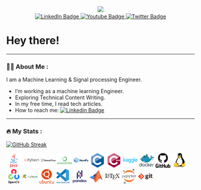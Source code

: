 <div id="header" align="center">
  <img src="https://media.giphy.com/media/M9gbBd9nbDrOTu1Mqx/giphy.gif" width="100"/>
</div>

<div id="badges" align="center">
  <a href="your-linkedin-URL">
    <img src="https://img.shields.io/badge/LinkedIn-blue?style=for-the-badge&logo=linkedin&logoColor=white" alt="LinkedIn Badge"/>
  </a>
  <a href="your-youtube-URL">
    <img src="https://img.shields.io/badge/YouTube-red?style=for-the-badge&logo=youtube&logoColor=white" alt="Youtube Badge"/>
  </a>
  <a href="your-twitter-URL">
    <img src="https://img.shields.io/badge/Twitter-blue?style=for-the-badge&logo=twitter&logoColor=white" alt="Twitter Badge"/>
  </a>
</div>

<h1>
  Hey there!
</h1>

---

### :man_technologist: About Me :
I am a Machine Learning & Signal processing Engineer. 

- I’m working as a machine learning Engineer.
- Exploring Technical Content Writing.
- In my free time, I read tech articles.
- How to reach me: [![Linkedin Badge](https://img.shields.io/badge/-hamza-blue?style=flat&logo=Linkedin&logoColor=white)](https://www.linkedin.com/in/hamza-el-yousfi-24bb75204/)

---
### :fire: My Stats :
[![GitHub Streak](http://github-readme-streak-stats.herokuapp.com?user=helyousfi&theme=dark&background=000000)](https://git.io/streak-stats)

<div>
  <img src="https://github.com/devicons/devicon/blob/master/icons/java/java-original-wordmark.svg" title="Java" alt="Java" width="40" height="40"/>&nbsp;
  <img src="https://github.com/devicons/devicon/blob/master/icons/pytorch/pytorch-original-wordmark.svg" title="Pytorch" alt="Pytorch" width="40" height="40"/>
  <img src="https://github.com/devicons/devicon/blob/master/icons/tensorflow/tensorflow-line-wordmark.svg" title="tensorflow" alt="tensorflow" width="40" height="40"/>
  <img src="https://github.com/devicons/devicon/blob/master/icons/anaconda/anaconda-original-wordmark.svg" title="tensorflow" alt="tensorflow" width="40" height="40"/>
  <img src="https://github.com/devicons/devicon/blob/master/icons/numpy/numpy-original-wordmark.svg" title="tensorflow" alt="tensorflow" width="40" height="40"/>
  <img src="https://github.com/devicons/devicon/blob/master/icons/c/c-original.svg" title="tensorflow" alt="tensorflow" width="40" height="40"/>
  <img src="https://github.com/devicons/devicon/blob/master/icons/cplusplus/cplusplus-original.svg" title="tensorflow" alt="tensorflow" width="40" height="40"/>
  <img src="https://github.com/devicons/devicon/blob/master/icons/kaggle/kaggle-original-wordmark.svg" title="tensorflow" alt="tensorflow" width="40" height="40"/>
  <img src="https://github.com/devicons/devicon/blob/master/icons/docker/docker-original-wordmark.svg" title="tensorflow" alt="tensorflow" width="40" height="40"/>
  <img src="https://github.com/devicons/devicon/blob/master/icons/github/github-original-wordmark.svg" title="tensorflow" alt="tensorflow" width="40" height="40"/>
  <img src="https://github.com/devicons/devicon/blob/master/icons/linux/linux-original.svg" title="tensorflow" alt="tensorflow" width="40" height="40"/>
  <img src="https://github.com/devicons/devicon/blob/master/icons/opencv/opencv-original-wordmark.svg" title="tensorflow" alt="tensorflow" width="40" height="40"/>
  <img src="https://github.com/devicons/devicon/blob/master/icons/pycharm/pycharm-original-wordmark.svg" title="tensorflow" alt="tensorflow" width="40" height="40"/>
  <img src="https://github.com/devicons/devicon/blob/master/icons/ubuntu/ubuntu-plain-wordmark.svg" title="tensorflow" alt="tensorflow" width="40" height="40"/>
  <img src="https://github.com/devicons/devicon/blob/master/icons/vscode/vscode-original-wordmark.svg" title="tensorflow" alt="tensorflow" width="40" height="40"/>
  <img src="https://github.com/devicons/devicon/blob/master/icons/pandas/pandas-original-wordmark.svg" title="tensorflow" alt="tensorflow" width="40" height="40"/>
  <img src="https://github.com/devicons/devicon/blob/master/icons/matlab/matlab-original.svg" title="tensorflow" alt="tensorflow" width="40" height="40"/>
  <img src="https://github.com/devicons/devicon/blob/master/icons/latex/latex-original.svg" title="tensorflow" alt="tensorflow" width="40" height="40"/>
  <img src="https://github.com/devicons/devicon/blob/master/icons/jupyter/jupyter-original-wordmark.svg" title="tensorflow" alt="tensorflow" width="40" height="40"/>
  <img src="https://github.com/devicons/devicon/blob/master/icons/git/git-original-wordmark.svg" title="tensorflow" alt="tensorflow" width="40" height="40"/>
  
</div>
